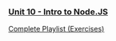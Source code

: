 ### [Unit 10 - Intro to Node.JS](01-Class-Content/10-nodejs/02-Homework)

[Complete Playlist (Exercises)](https://www.youtube.com/playlist?list=PLgJ8UgkiorCnevQjLViL_kxpU30eIJFu7)